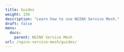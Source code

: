 ```yaml
---
title: Guides
weight: 150
description: "Learn how to use NGINX Service Mesh."
draft: false
menu:
  docs:
    parent: NGINX Service Mesh
url: /nginx-service-mesh/guides/
---
```

